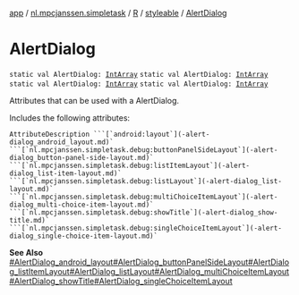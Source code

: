 [app](../../../index.md) / [nl.mpcjanssen.simpletask](../../index.md) / [R](../index.md) / [styleable](index.md) / [AlertDialog](.)

# AlertDialog

`static val AlertDialog: `[`IntArray`](https://kotlinlang.org/api/latest/jvm/stdlib/kotlin/-int-array/index.html)
`static val AlertDialog: `[`IntArray`](https://kotlinlang.org/api/latest/jvm/stdlib/kotlin/-int-array/index.html)
`static val AlertDialog: `[`IntArray`](https://kotlinlang.org/api/latest/jvm/stdlib/kotlin/-int-array/index.html)
`static val AlertDialog: `[`IntArray`](https://kotlinlang.org/api/latest/jvm/stdlib/kotlin/-int-array/index.html)

Attributes that can be used with a AlertDialog.

Includes the following attributes:

    AttributeDescription ```[`android:layout`](-alert-dialog_android_layout.md)` ```[`nl.mpcjanssen.simpletask.debug:buttonPanelSideLayout`](-alert-dialog_button-panel-side-layout.md)` ```[`nl.mpcjanssen.simpletask.debug:listItemLayout`](-alert-dialog_list-item-layout.md)` ```[`nl.mpcjanssen.simpletask.debug:listLayout`](-alert-dialog_list-layout.md)` ```[`nl.mpcjanssen.simpletask.debug:multiChoiceItemLayout`](-alert-dialog_multi-choice-item-layout.md)` ```[`nl.mpcjanssen.simpletask.debug:showTitle`](-alert-dialog_show-title.md)` ```[`nl.mpcjanssen.simpletask.debug:singleChoiceItemLayout`](-alert-dialog_single-choice-item-layout.md)`

**See Also**
[#AlertDialog_android_layout](-alert-dialog_android_layout.md)[#AlertDialog_buttonPanelSideLayout](-alert-dialog_button-panel-side-layout.md)[#AlertDialog_listItemLayout](-alert-dialog_list-item-layout.md)[#AlertDialog_listLayout](-alert-dialog_list-layout.md)[#AlertDialog_multiChoiceItemLayout](-alert-dialog_multi-choice-item-layout.md)[#AlertDialog_showTitle](-alert-dialog_show-title.md)[#AlertDialog_singleChoiceItemLayout](-alert-dialog_single-choice-item-layout.md)

